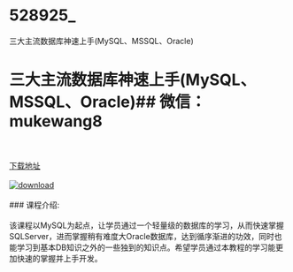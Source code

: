 # 528925_
三大主流数据库神速上手(MySQL、MSSQL、Oracle)
# 三大主流数据库神速上手(MySQL、MSSQL、Oracle)## 微信：mukewang8
<br/></br>[下载地址](http://www.36tz.cn/article/528925 "下载地址")
<br/></br>[![download](http://36tz.cn/muke_img/2019_11_356-68-300x180.jpg "下载地址")](http://www.36tz.cn/article/528925 "下载地址")
<br/></br>### 课程介绍:<br/></br>该课程以MySQL为起点，让学员通过一个轻量级的数据库的学习，从而快速掌握SQLServer，进而掌握稍有难度大Oracle数据库，达到循序渐进的功效，同时也能学习到基本DB知识之外的一些独到的知识点。希望学员通过本教程的学习能更加快速的掌握并上手开发。


 
